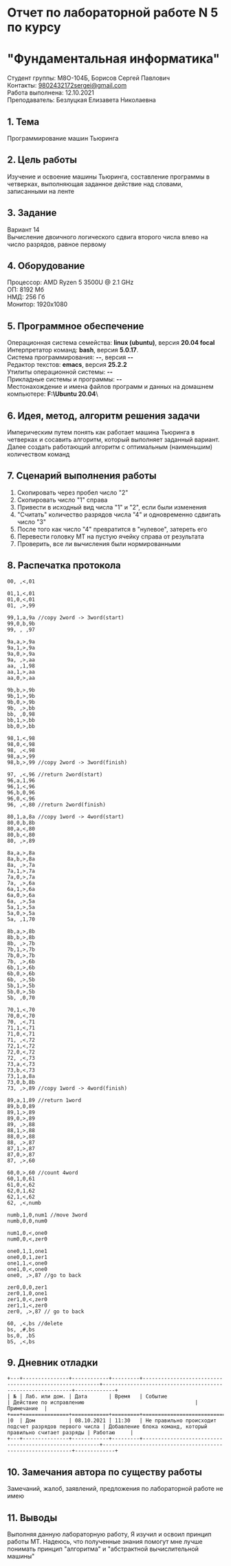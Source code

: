 # Отчет по лабораторной работе N 5 по курсу
# "Фундаментальная информатика"

Студент группы: M8О-104Б, Борисов Сергей Павлович\
Контакты: 9802432172sergei@gmail.com\
Работа выполнена: 12.10.2021\
Преподаватель: Безлуцкая Елизавета Николаевна

## 1. Тема

Программирование машин Тьюринга

## 2. Цель работы

Изучение и освоение машины Тьюринга, составление программы в четверках, выполняющая заданное действие над словами, записанными на ленте

## 3. Задание

Вариант 14\
Вычисление двоичного логического сдвига второго числа влево на число разрядов, равное первому

## 4. Оборудование

Процессор: AMD Ryzen 5 3500U @ 2.1 GHz\
ОП: 8192 Мб\
НМД: 256 Гб\
Монитор: 1920x1080

## 5. Программное обеспечение

Операционная система семейства: **linux (ubuntu)**, версия **20.04 focal**\
Интерпретатор команд: **bash**, версия **5.0.17**.\
Система программирования: **--**, версия **--**\
Редактор текстов: **emacs**, версия **25.2.2**\
Утилиты операционной системы: **--**\
Прикладные системы и программы: **--**\
Местонахождение и имена файлов программ и данных на домашнем компьютере: **F:\Ubuntu 20.04**\

## 6. Идея, метод, алгоритм решения задачи

Империческим путем понять как работает машина Тьюринга в четверках и сосавить алгоритм, который выполняет заданный вариант.\
Далее создать работающий алгоритм с оптимальным (наименьшим) количеством команд

## 7. Сценарий выполнения работы

1. Скопировать через пробел число "2"
2. Скопировать число "1" справа
3. Привести в исходный вид числа "1" и "2", если были изменения
4. "Считать" количество разрядов числа "4" и одновременно сдвигать число "3"
5. После того как число "4" превратится в "нулевое", затереть его
6. Перевести головку МТ на пустую ячейку справа от результата
7. Проверить, все ли вычисления были нормированными

## 8. Распечатка протокола

```
00, ,<,01

01,1,<,01
01,0,<,01
01, ,>,99

99,1,a,9a //copy 2word -> 3word(start)
99,0,b,9b
99, , ,97

9a,a,>,9a
9a,1,>,9a
9a,0,>,9a
9a, ,>,aa
aa, ,1,98
aa,1,>,aa
aa,0,>,aa

9b,b,>,9b
9b,1,>,9b
9b,0,>,9b
9b, ,>,bb
bb, ,0,98
bb,1,>,bb
bb,0,>,bb

98,1,<,98
98,0,<,98
98, ,<,98
98,a,>,99
98,b,>,99 //copy 2word -> 3word(finish)

97, ,<,96 //return 2word(start)
96,a,1,96
96,1,<,96
96,b,0,96
96,0,<,96
96, ,<,80 //return 2word(finish)

80,1,a,8a //copy 1word -> 4word(start)
80,0,b,8b
80,a,<,80
80,b,<,80
80, ,>,89 

8a,a,>,8a
8a,b,>,8a
8a, ,>,7a
7a,1,>,7a
7a,0,>,7a
7a, ,>,6a
6a,1,>,6a
6a,0,>,6a
6a, ,>,5a
5a,1,>,5a
5a,0,>,5a
5a, ,1,70

8b,a,>,8b
8b,b,>,8b
8b, ,>,7b
7b,1,>,7b
7b,0,>,7b
7b, ,>,6b
6b,1,>,6b
6b,0,>,6b
6b, ,>,5b
5b,1,>,5b
5b,0,>,5b
5b, ,0,70

70,1,<,70
70,0,<,70
70, ,<,71
71,1,<,71
71,0,<,71
71, ,<,72
72,1,<,72
72,0,<,72
72, ,<,73
73,a,<,73
73,b,<,73
73,1,a,8a
73,0,b,8b
73, ,>,89 //copy 1word -> 4word(finish)

89,a,1,89 //return 1word
89,b,0,89
89,1,>,89
89,0,>,89
89, ,>,88
88,1,>,88
88,0,>,88
88, ,>,87
87,1,>,87
87,0,>,87
87, ,>,60

60,0,>,60 //count 4word
60,1,0,61
61,0,<,62
62,0,1,62
62,1,<,62
62, ,<,numb

numb,1,0,num1 //move 3word
numb,0,0,num0

num1,0,<,one0
num0,0,<,zer0

one0,1,1,one1
one0,0,1,zer1
one1,1,<,one0
one1,0,<,one0
one0, ,>,87 //go to back

zer0,0,0,zer1
zer0,1,0,one1
zer1,0,<,zer0
zer1,1,<,zer0
zer0, ,>,87 // go to back

60, ,<,bs //delete
bs, ,#,bs
bs,0, ,bS
bS, ,<,bs
```

## 9. Дневник отладки

```
+---+---------------+------------+---------+--------------------------------------------------------+------------------------------------------------------------+-------------+
| № | Лаб. или дом. | Дата       | Время   | Событие                                                | Действие по исправлению                                    | Примечание  |
+===+===============+============+=========+========================================================+============================================================+=============+
|0  | Дом           | 08.10.2021 | 11:30   | Не правильно происходит подсчет разрядов первого числа | Добавление блока команд, который правильно считает разряды | Работаю     |
+---+---------------+------------+---------+--------------------------------------------------------+------------------------------------------------------------+-------------+

```


## 10. Замечания автора по существу работы

Замечаний, жалоб, заявлений, предложения по лабораторной работе не имею

## 11. Выводы

Выполняя данную лабораторную работу, Я изучил и освоил принцип работы МТ. Надеюсь, что полученные знания помогут мне лучше понимать принцип "алгоритма" и "абстрактной вычислительной машины"
